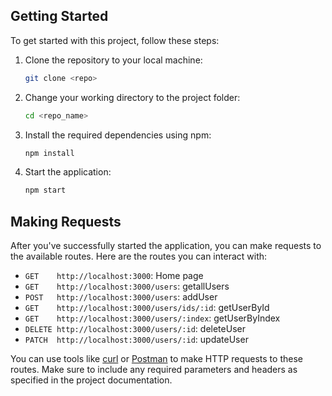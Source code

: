 ## Getting Started

To get started with this project, follow these steps:

1. Clone the repository to your local machine:

   ```bash
   git clone <repo>
   ```

2. Change your working directory to the project folder:

   ```bash
   cd <repo_name>
   ```

3. Install the required dependencies using npm:

   ```bash
   npm install
   ```

4. Start the application:

   ```bash
   npm start
   ```

## Making Requests

After you've successfully started the application, you can make requests to the available routes. Here are the routes you can interact with:

- `GET    http://localhost:3000`: Home page
- `GET    http://localhost:3000/users`: getallUsers
- `POST   http://localhost:3000/users`: addUser
- `GET    http://localhost:3000/users/ids/:id`: getUserById
- `GET    http://localhost:3000/users/:index`: getUserByIndex
- `DELETE http://localhost:3000/users/:id`: deleteUser
- `PATCH  http://localhost:3000/users/:id`: updateUser

You can use tools like [curl](https://curl.se/) or [Postman](https://www.postman.com/) to make HTTP requests to these routes. Make sure to include any required parameters and headers as specified in the project documentation.